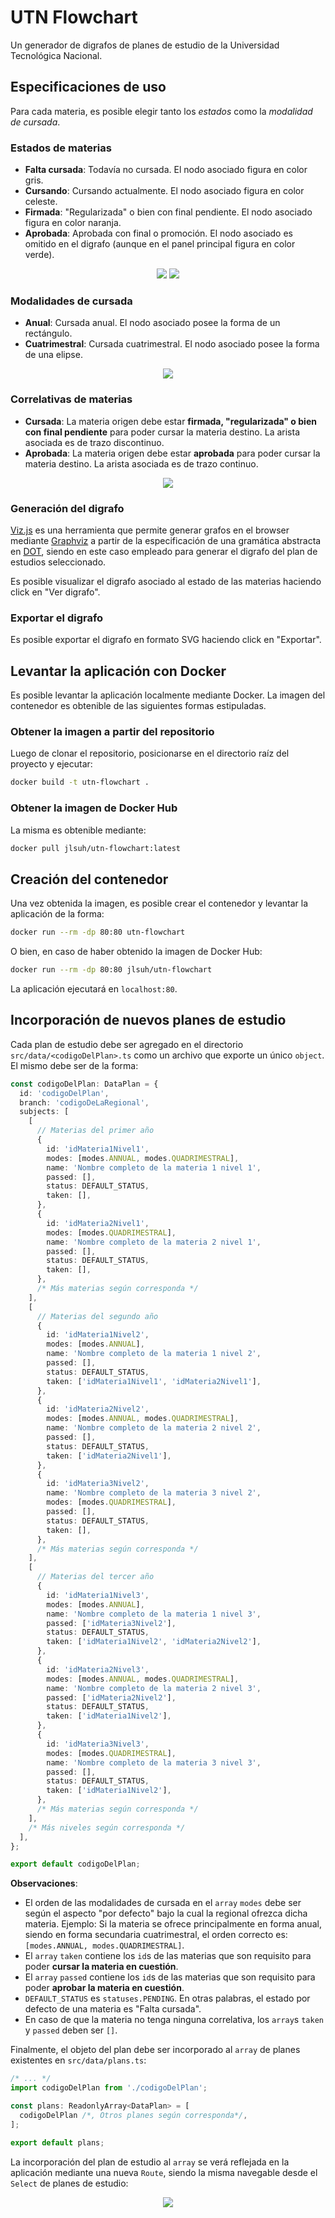 # UTN Flowchart

Un generador de digrafos de planes de estudio de la Universidad Tecnológica Nacional.

## Especificaciones de uso

Para cada materia, es posible elegir tanto los _estados_ como la _modalidad de cursada_.

### Estados de materias

- **Falta cursada**: Todavía no cursada. El nodo asociado figura en color gris.
- **Cursando**: Cursando actualmente. El nodo asociado figura en color celeste.
- **Firmada**: "Regularizada" o bien con final pendiente. El nodo asociado figura en color naranja.
- **Aprobada**: Aprobada con final o promoción. El nodo asociado es omitido en el digrafo (aunque en el panel principal figura en color verde).

<p align="center">
  <img src="https://github.com/jlsuh/utn-flowchart/assets/38252227/953a2f6f-d743-4204-94fe-578cffee06f0">
  <img src="https://github.com/jlsuh/utn-flowchart/assets/38252227/9a4665e3-e272-4ee2-aa8d-7fd5574873d3">
</p>

### Modalidades de cursada

- **Anual**: Cursada anual. El nodo asociado posee la forma de un rectángulo.
- **Cuatrimestral**: Cursada cuatrimestral. El nodo asociado posee la forma de una elipse.

<p align="center">
  <img src="https://github.com/jlsuh/utn-flowchart/assets/38252227/345f01a4-a159-4cbb-ad1f-f34effeef077">
</p>

### Correlativas de materias

- **Cursada**: La materia origen debe estar **firmada, "regularizada" o bien con final pendiente** para poder cursar la materia destino. La arista asociada es de trazo discontinuo.
- **Aprobada**: La materia origen debe estar **aprobada** para poder cursar la materia destino. La arista asociada es de trazo continuo.

<p align="center">
  <img src="https://github.com/jlsuh/utn-flowchart/assets/38252227/7f9d26d3-806d-46e7-b2d7-83783a6d69e6">
</p>

### Generación del digrafo

[Viz.js](https://github.com/mdaines/viz-js) es una herramienta que permite generar grafos en el browser mediante [Graphviz](https://graphviz.org/) a partir de la especificación de una gramática abstracta en [DOT](https://graphviz.org/doc/info/lang.html), siendo en este caso empleado para generar el digrafo del plan de estudios seleccionado.

Es posible visualizar el digrafo asociado al estado de las materias haciendo click en "Ver digrafo".

### Exportar el digrafo

Es posible exportar el digrafo en formato SVG haciendo click en "Exportar".

## Levantar la aplicación con Docker

Es posible levantar la aplicación localmente mediante Docker. La imagen del contenedor es obtenible de las siguientes formas estipuladas.

### Obtener la imagen a partir del repositorio

Luego de clonar el repositorio, posicionarse en el directorio raíz del proyecto y ejecutar:

```bash
docker build -t utn-flowchart .
```

### Obtener la imagen de Docker Hub

La misma es obtenible mediante:

```bash
docker pull jlsuh/utn-flowchart:latest
```

## Creación del contenedor

Una vez obtenida la imagen, es posible crear el contenedor y levantar la aplicación de la forma:

```bash
docker run --rm -dp 80:80 utn-flowchart
```

O bien, en caso de haber obtenido la imagen de Docker Hub:

```bash
docker run --rm -dp 80:80 jlsuh/utn-flowchart
```

La aplicación ejecutará en `localhost:80`.

## Incorporación de nuevos planes de estudio

Cada plan de estudio debe ser agregado en el directorio `src/data/<codigoDelPlan>.ts` como un archivo que exporte un único `object`. El mismo debe ser de la forma:

```ts
const codigoDelPlan: DataPlan = {
  id: 'codigoDelPlan',
  branch: 'codigoDeLaRegional',
  subjects: [
    [
      // Materias del primer año
      {
        id: 'idMateria1Nivel1',
        modes: [modes.ANNUAL, modes.QUADRIMESTRAL],
        name: 'Nombre completo de la materia 1 nivel 1',
        passed: [],
        status: DEFAULT_STATUS,
        taken: [],
      },
      {
        id: 'idMateria2Nivel1',
        modes: [modes.QUADRIMESTRAL],
        name: 'Nombre completo de la materia 2 nivel 1',
        passed: [],
        status: DEFAULT_STATUS,
        taken: [],
      },
      /* Más materias según corresponda */
    ],
    [
      // Materias del segundo año
      {
        id: 'idMateria1Nivel2',
        modes: [modes.ANNUAL],
        name: 'Nombre completo de la materia 1 nivel 2',
        passed: [],
        status: DEFAULT_STATUS,
        taken: ['idMateria1Nivel1', 'idMateria2Nivel1'],
      },
      {
        id: 'idMateria2Nivel2',
        modes: [modes.ANNUAL, modes.QUADRIMESTRAL],
        name: 'Nombre completo de la materia 2 nivel 2',
        passed: [],
        status: DEFAULT_STATUS,
        taken: ['idMateria2Nivel1'],
      },
      {
        id: 'idMateria3Nivel2',
        name: 'Nombre completo de la materia 3 nivel 2',
        modes: [modes.QUADRIMESTRAL],
        passed: [],
        status: DEFAULT_STATUS,
        taken: [],
      },
      /* Más materias según corresponda */
    ],
    [
      // Materias del tercer año
      {
        id: 'idMateria1Nivel3',
        modes: [modes.ANNUAL],
        name: 'Nombre completo de la materia 1 nivel 3',
        passed: ['idMateria3Nivel2'],
        status: DEFAULT_STATUS,
        taken: ['idMateria1Nivel2', 'idMateria2Nivel2'],
      },
      {
        id: 'idMateria2Nivel3',
        modes: [modes.ANNUAL, modes.QUADRIMESTRAL],
        name: 'Nombre completo de la materia 2 nivel 3',
        passed: ['idMateria2Nivel2'],
        status: DEFAULT_STATUS,
        taken: ['idMateria1Nivel2'],
      },
      {
        id: 'idMateria3Nivel3',
        modes: [modes.QUADRIMESTRAL],
        name: 'Nombre completo de la materia 3 nivel 3',
        passed: [],
        status: DEFAULT_STATUS,
        taken: ['idMateria1Nivel2'],
      },
      /* Más materias según corresponda */
    ],
    /* Más niveles según corresponda */
  ],
};

export default codigoDelPlan;
```

**Observaciones**:

- El orden de las modalidades de cursada en el `array` `modes` debe ser según el aspecto "por defecto" bajo la cual la regional ofrezca dicha materia. Ejemplo: Si la materia se ofrece principalmente en forma anual, siendo en forma secundaria cuatrimestral, el orden correcto es: `[modes.ANNUAL, modes.QUADRIMESTRAL]`.
- El `array` `taken` contiene los `id`s de las materias que son requisito para poder **cursar la materia en cuestión**.
- El `array` `passed` contiene los `id`s de las materias que son requisito para poder **aprobar la materia en cuestión**.
- `DEFAULT_STATUS` es `statuses.PENDING`. En otras palabras, el estado por defecto de una materia es "Falta cursada".
- En caso de que la materia no tenga ninguna correlativa, los `array`s `taken` y `passed` deben ser `[]`.

Finalmente, el objeto del plan debe ser incorporado al `array` de planes existentes en `src/data/plans.ts`:

```ts
/* ... */
import codigoDelPlan from './codigoDelPlan';

const plans: ReadonlyArray<DataPlan> = [
  codigoDelPlan /*, Otros planes según corresponda*/,
];

export default plans;
```

La incorporación del plan de estudio al `array` se verá reflejada en la aplicación mediante una nueva `Route`, siendo la misma navegable desde el `Select` de planes de estudio:

<p align="center">
  <img src="https://github.com/jlsuh/utn-flowchart/assets/38252227/9329e986-0b66-4d95-bd14-9837aac545f0">
</p>
